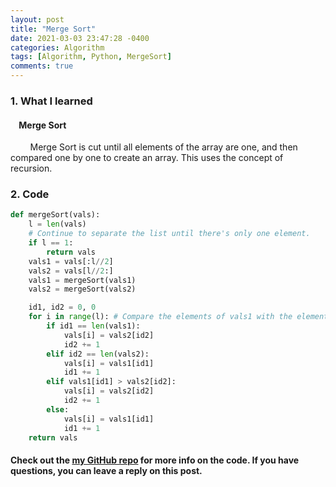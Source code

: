 ```yaml
---
layout: post
title: "Merge Sort"
date: 2021-03-03 23:47:28 -0400
categories: Algorithm
tags: [Algorithm, Python, MergeSort]
comments: true
---
```


### 1. What I learned
#### &nbsp;&nbsp;&nbsp;&nbsp;Merge Sort
&nbsp;&nbsp;&nbsp;&nbsp;&nbsp;&nbsp;&nbsp;&nbsp;Merge Sort is cut until all elements of the array are one, and then compared one by one to create an array. This uses the concept of recursion.   

### 2. Code
```python
def mergeSort(vals):
    l = len(vals)
    # Continue to separate the list until there's only one element.
    if l == 1:
        return vals
    vals1 = vals[:l//2]
    vals2 = vals[l//2:]
    vals1 = mergeSort(vals1)
    vals2 = mergeSort(vals2)

    id1, id2 = 0, 0
    for i in range(l): # Compare the elements of vals1 with the elements of vals2 and make a list in small order
        if id1 == len(vals1):
            vals[i] = vals2[id2]
            id2 += 1
        elif id2 == len(vals2):
            vals[i] = vals1[id1]
            id1 += 1
        elif vals1[id1] > vals2[id2]:
            vals[i] = vals2[id2]
            id2 += 1
        else:
            vals[i] = vals1[id1]
            id1 += 1
    return vals
```

#### Check out the [my GitHub repo][hyuk-gh] for more info on the code. If you have questions, you can leave a reply on this post.
[hyuk-gh]: https://github.com/dlgur1994/StudyAlgorithms
